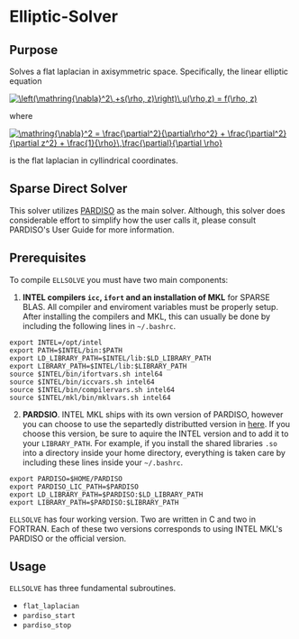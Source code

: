 # Elliptic-Solver
## Purpose
Solves a flat laplacian in axisymmetric space. Specifically, the linear elliptic equation

<a href="https://www.codecogs.com/eqnedit.php?latex=\left(\mathring{\nabla}^2\,&plus;s(\rho,&space;z)\right)\,u(\rho,z)&space;=&space;f(\rho,&space;z)" target="_blank"><img src="https://latex.codecogs.com/gif.latex?\left(\mathring{\nabla}^2\,&plus;s(\rho,&space;z)\right)\,u(\rho,z)&space;=&space;f(\rho,&space;z)" title="\left(\mathring{\nabla}^2\,+s(\rho, z)\right)\,u(\rho,z) = f(\rho, z)" /></a>

where

<a href="https://www.codecogs.com/eqnedit.php?latex=\mathring{\nabla}^2&space;=&space;\frac{\partial^2}{\partial\rho^2}&space;&plus;&space;\frac{\partial^2}{\partial&space;z^2}&space;&plus;&space;\frac{1}{\rho}\,\frac{\partial}{\partial&space;\rho}" target="_blank"><img src="https://latex.codecogs.com/gif.latex?\mathring{\nabla}^2&space;=&space;\frac{\partial^2}{\partial\rho^2}&space;&plus;&space;\frac{\partial^2}{\partial&space;z^2}&space;&plus;&space;\frac{1}{\rho}\,\frac{\partial}{\partial&space;\rho}" title="\mathring{\nabla}^2 = \frac{\partial^2}{\partial\rho^2} + \frac{\partial^2}{\partial z^2} + \frac{1}{\rho}\,\frac{\partial}{\partial \rho}" /></a>

is the flat laplacian in cyllindrical coordinates.

## Sparse Direct Solver
This solver utilizes [PARDISO](https://pardiso-project.org/) as the main solver. Although, this solver does considerable effort to simplify how the user calls it, please consult PARDISO's User Guide for more information.

## Prerequisites
To compile `ELLSOLVE` you must have two main components:
1. **INTEL compilers `icc`, `ifort` and an installation of MKL** for SPARSE BLAS. 
  All compiler and enviroment variables must be properly setup. After installing the compilers and MKL, this can usually be done by including the following lines in `~/.bashrc`.
```  
export INTEL=/opt/intel
export PATH=$INTEL/bin:$PATH
export LD_LIBRARY_PATH=$INTEL/lib:$LD_LIBRARY_PATH
export LIBRARY_PATH=$INTEL/lib:$LIBRARY_PATH
source $INTEL/bin/ifortvars.sh intel64
source $INTEL/bin/iccvars.sh intel64
source $INTEL/bin/compilervars.sh intel64
source $INTEL/mkl/bin/mklvars.sh intel64
```
2. **PARDSIO**. INTEL MKL ships with its own version of PARDISO, however you can choose to use the separtedly distributted version in [here](https://pardiso-project.org/). If you choose this version, be sure to aquire the INTEL version and to add it to your `LIBRARY_PATH`. For example, if you install the shared libraries `.so` into a directory inside your home directory, everything is taken care by including these lines inside your `~/.bashrc`.
```
export PARDISO=$HOME/PARDISO
export PARDISO_LIC_PATH=$PARDISO
export LD_LIBRARY_PATH=$PARDISO:$LD_LIBRARY_PATH
export LIBRARY_PATH=$PARDISO:$LIBRARY_PATH
```
`ELLSOLVE` has four working version. Two are written in C and two in FORTRAN. Each of these two versions corresponds to using INTEL MKL's PARDISO or the official version. 

## Usage
`ELLSOLVE` has three fundamental subroutines.

* `flat_laplacian`
* `pardiso_start`
* `pardiso_stop`
